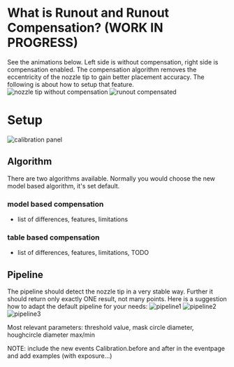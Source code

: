 # What is Runout and Runout Compensation? (WORK IN PROGRESS)
See the animations below. Left side is without compensation, right side is compensation enabled. The compensation algorithm removes the eccentricity of the nozzle tip to gain better placement accuracy. The following is about how to setup that feature.
![nozzle tip without compensation](https://user-images.githubusercontent.com/3868450/51180932-110c7400-18ca-11e9-8518-aff180ec30d5.gif)
![runout compensated](https://user-images.githubusercontent.com/3868450/51181050-5df04a80-18ca-11e9-887b-b25f2942505b.gif)

# Setup
![calibration panel](https://user-images.githubusercontent.com/3868450/51401080-3ad3ce00-1b4a-11e9-8e42-7d062c46929a.PNG)

## Algorithm
There are two algorithms available. Normally you would choose the new model based algorithm, it's set default.
### model based compensation
  * list of differences, features, limitations 
### table based compensation
  * list of differences, features, limitations, TODO

## Pipeline
The pipeline should detect the nozzle tip in a very stable way. Further it should return only exactly ONE result, not many points. Here is a suggestion how to adapt the default pipeline for your needs:
![pipeline1](https://user-images.githubusercontent.com/3868450/51399985-8c2e8e00-1b47-11e9-9cf0-c20e6b3cf8ad.PNG)
![pipeline2](https://user-images.githubusercontent.com/3868450/51399987-8c2e8e00-1b47-11e9-8c37-0f9d9148300d.PNG)
![pipeline3](https://user-images.githubusercontent.com/3868450/51399984-8c2e8e00-1b47-11e9-92df-b6ac2bddb79b.PNG)

Most relevant parameters: threshold value, mask circle diameter, houghcircle diameter max/min


NOTE: include the new events Calibration.before and after in the eventpage and add examples (with exposure...)